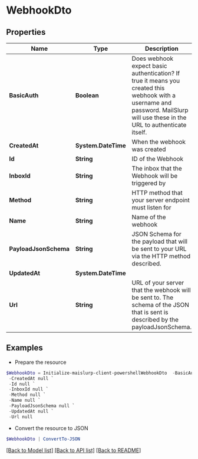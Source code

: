 # WebhookDto
## Properties

Name | Type | Description | Notes
------------ | ------------- | ------------- | -------------
**BasicAuth** | **Boolean** | Does webhook expect basic authentication? If true it means you created this webhook with a username and password. MailSlurp will use these in the URL to authenticate itself. | [optional] 
**CreatedAt** | **System.DateTime** | When the webhook was created | [optional] 
**Id** | **String** | ID of the Webhook | [optional] 
**InboxId** | **String** | The inbox that the Webhook will be triggered by | [optional] 
**Method** | **String** | HTTP method that your server endpoint must listen for | [optional] 
**Name** | **String** | Name of the webhook | [optional] 
**PayloadJsonSchema** | **String** | JSON Schema for the payload that will be sent to your URL via the HTTP method described. | [optional] 
**UpdatedAt** | **System.DateTime** |  | 
**Url** | **String** | URL of your server that the webhook will be sent to. The schema of the JSON that is sent is described by the payloadJsonSchema. | [optional] 

## Examples

- Prepare the resource
```powershell
$WebhookDto = Initialize-maislurp-client-powershellWebhookDto  -BasicAuth null `
 -CreatedAt null `
 -Id null `
 -InboxId null `
 -Method null `
 -Name null `
 -PayloadJsonSchema null `
 -UpdatedAt null `
 -Url null
```

- Convert the resource to JSON
```powershell
$WebhookDto | ConvertTo-JSON
```

[[Back to Model list]](../README#documentation-for-models) [[Back to API list]](../README#documentation-for-api-endpoints) [[Back to README]](../README)

